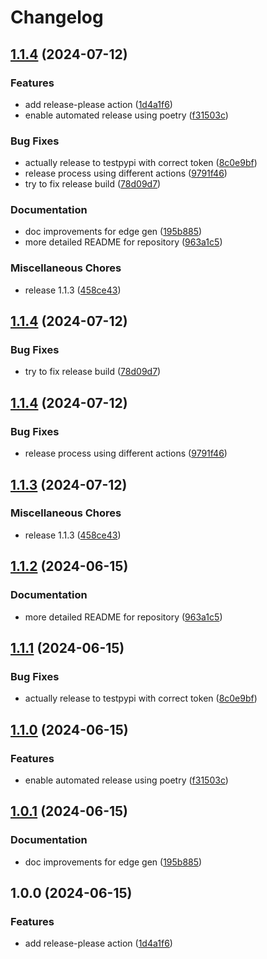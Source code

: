 # Changelog

## [1.1.4](https://github.com/nylser/quanti-gin/compare/v1.1.4...v1.1.4) (2024-07-12)


### Features

* add release-please action ([1d4a1f6](https://github.com/nylser/quanti-gin/commit/1d4a1f6efe3c9fc70776c4563b610c5344939902))
* enable automated release using poetry ([f31503c](https://github.com/nylser/quanti-gin/commit/f31503c2fe28caf8a75b6324ea52552529ca2cca))


### Bug Fixes

* actually release to testpypi with correct token ([8c0e9bf](https://github.com/nylser/quanti-gin/commit/8c0e9bf692da112f77c9cfe4ce84f618986a9c2d))
* release process using different actions ([9791f46](https://github.com/nylser/quanti-gin/commit/9791f464e5274fd9c58889001ee258d9a6b3813c))
* try to fix release build ([78d09d7](https://github.com/nylser/quanti-gin/commit/78d09d7e61cc8f70429d9f741d5f62a16e77068e))


### Documentation

* doc improvements for edge gen ([195b885](https://github.com/nylser/quanti-gin/commit/195b885d187daf6692d0424a9de86b39b2b8de41))
* more detailed README for repository ([963a1c5](https://github.com/nylser/quanti-gin/commit/963a1c54d32b109f4e8dacdfc9ba6344e8475816))


### Miscellaneous Chores

* release 1.1.3 ([458ce43](https://github.com/nylser/quanti-gin/commit/458ce4369812b237e42df8209cc1a91efe0743db))

## [1.1.4](https://github.com/nylser/quanti-gin/compare/v1.1.4...v1.1.4) (2024-07-12)


### Bug Fixes

* try to fix release build ([78d09d7](https://github.com/nylser/quanti-gin/commit/78d09d7e61cc8f70429d9f741d5f62a16e77068e))

## [1.1.4](https://github.com/nylser/quanti-gin/compare/v1.1.3...v1.1.4) (2024-07-12)


### Bug Fixes

* release process using different actions ([9791f46](https://github.com/nylser/quanti-gin/commit/9791f464e5274fd9c58889001ee258d9a6b3813c))

## [1.1.3](https://github.com/nylser/quanti-gin/compare/v1.1.2...v1.1.3) (2024-07-12)


### Miscellaneous Chores

* release 1.1.3 ([458ce43](https://github.com/nylser/quanti-gin/commit/458ce4369812b237e42df8209cc1a91efe0743db))

## [1.1.2](https://github.com/nylser/quanti-gin/compare/v1.1.1...v1.1.2) (2024-06-15)


### Documentation

* more detailed README for repository ([963a1c5](https://github.com/nylser/quanti-gin/commit/963a1c54d32b109f4e8dacdfc9ba6344e8475816))

## [1.1.1](https://github.com/nylser/quanti-gin/compare/v1.1.0...v1.1.1) (2024-06-15)


### Bug Fixes

* actually release to testpypi with correct token ([8c0e9bf](https://github.com/nylser/quanti-gin/commit/8c0e9bf692da112f77c9cfe4ce84f618986a9c2d))

## [1.1.0](https://github.com/nylser/quanti-gin/compare/v1.0.1...v1.1.0) (2024-06-15)


### Features

* enable automated release using poetry ([f31503c](https://github.com/nylser/quanti-gin/commit/f31503c2fe28caf8a75b6324ea52552529ca2cca))

## [1.0.1](https://github.com/nylser/quanti-gin/compare/v1.0.0...v1.0.1) (2024-06-15)


### Documentation

* doc improvements for edge gen ([195b885](https://github.com/nylser/quanti-gin/commit/195b885d187daf6692d0424a9de86b39b2b8de41))

## 1.0.0 (2024-06-15)


### Features

* add release-please action ([1d4a1f6](https://github.com/nylser/quanti-gin/commit/1d4a1f6efe3c9fc70776c4563b610c5344939902))
